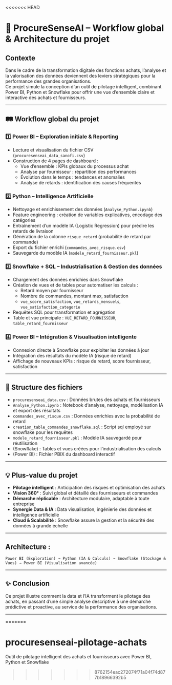 <<<<<<< HEAD
# 🚀 ProcureSenseAI – Workflow global & Architecture du projet

## Contexte

Dans le cadre de la transformation digitale des fonctions achats, l’analyse et la valorisation des données deviennent des leviers stratégiques pour la performance des grandes organisations.  
Ce projet simule la conception d’un outil de pilotage intelligent, combinant Power BI, Python et Snowflake pour offrir une vue d’ensemble claire et interactive des achats et fournisseurs.

---

## 🛤️ Workflow global du projet

### 1️⃣ Power BI – Exploration initiale & Reporting
- Lecture et visualisation du fichier CSV (`procuresenseai_data_sanofi.csv`)
- Construction de 4 pages de dashboard :
  - Vue d’ensemble : KPIs globaux du processus achat
  - Analyse par fournisseur : répartition des performances
  - Évolution dans le temps : tendances et anomalies
  - Analyse de retards : identification des causes fréquentes

### 2️⃣ Python – Intelligence Artificielle
- Nettoyage et enrichissement des données (`Analyse_Python.ipynb`)
- Feature engineering : création de variables explicatives, encodage des catégories
- Entraînement d’un modèle IA (Logistic Regression) pour prédire les retards de livraison
- Génération de la colonne `risque_retard` (probabilité de retard par commande)
- Export du fichier enrichi (`commandes_avec_risque.csv`)
- Sauvegarde du modèle IA (`modele_retard_fournisseur.pkl`)

### 3️⃣ Snowflake + SQL – Industrialisation & Gestion des données
- Chargement des données enrichies dans Snowflake
- Création de vues et de tables pour automatiser les calculs :
  - Retard moyen par fournisseur
  - Nombre de commandes, montant max, satisfaction
  - `vue_score_satisfaction`, `vue_retards_mensuels`, `vue_satisfaction_categorie`
- Requêtes SQL pour transformation et agrégation
- Table et vue principale : `VUE_RETARD_FOURNISSEUR`, `table_retard_fournisseur`

### 4️⃣ Power BI – Intégration & Visualisation intelligente
- Connexion directe à Snowflake pour exploiter les données à jour
- Intégration des résultats du modèle IA (risque de retard)
- Affichage de nouveaux KPIs : risque de retard, score fournisseur, satisfaction

---

## 📁 Structure des fichiers

- `procuresenseai_data.csv` : Données brutes des achats et fournisseurs
- `Analyse_Python.ipynb` : Notebook d’analyse, nettoyage, modélisation IA et export des résultats
- `commandes_avec_risque.csv` : Données enrichies avec la probabilité de retard
- `creation_table_commandes_snowflake.sql` : Script sql employé sur snowflake pour les requêtes
- `modele_retard_fournisseur.pkl` : Modèle IA sauvegardé pour réutilisation
- (Snowflake) : Tables et vues créées pour l’industrialisation des calculs
- (Power BI) : Fichier PBIX du dashboard interactif

---

## 💡 Plus-value du projet

- **Pilotage intelligent** : Anticipation des risques et optimisation des achats
- **Vision 360°** : Suivi global et détaillé des fournisseurs et commandes
- **Démarche réplicable** : Architecture modulaire, adaptable à toute entreprise
- **Synergie Data & IA** : Data visualisation, ingénierie des données et intelligence artificielle
- **Cloud & Scalabilité** : Snowflake assure la gestion et la sécurité des données à grande échelle

---

## Architecture : 

```
Power BI (Exploration) → Python (IA & Calculs) → Snowflake (Stockage & Vues) → Power BI (Visualisation avancée)
```

---

## ✨ Conclusion

Ce projet illustre comment la data et l’IA transforment le pilotage des achats, en passant d’une simple analyse descriptive à une démarche prédictive et proactive, au service de la performance des organisations.

---
=======
# procuresenseai-pilotage-achats
Outil de pilotage intelligent des achats et fournisseurs avec Power BI, Python et Snowflake
>>>>>>> 8762154eac272074f71a04f74d877b18966392b5
